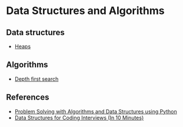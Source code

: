 # Data Structures and Algorithms

## Data structures

- [Heaps](heaps)

## Algorithms

- [Depth first search](dfs)


## References

- [Problem Solving with Algorithms and Data Structures using Python](https://runestone.academy/ns/books/published/pythonds/index.html)
- [Data Structures for Coding Interviews (In 10 Minutes)](https://youtu.be/_hiMlJDHQJ4)

